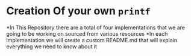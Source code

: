 Creation Of your own `printf`
==============================
*In This Repository there are a total of four implementations that we are going to be working on sourced from various resources
*In each implementation we will create a custom README.md that will explain everything we need to know about it
